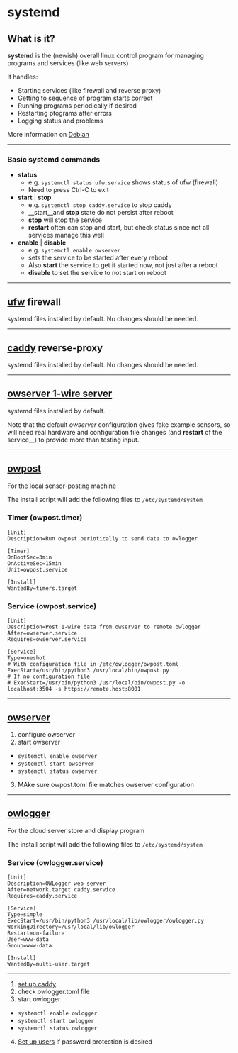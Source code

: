 # systemd

## What is it?

__systemd__ is the (newish) overall linux control program for managing programs and services (like web servers)

It handles:

* Starting services (like firewall and reverse proxy)
* Getting to sequence of program starts correct
* Running programs periodically if desired
* Restarting ptograms after errors
* Logging status and problems

More information on [Debian](https://wiki.debian.org/systemd)

---

### Basic systemd commands

* __status__
  * e.g. `systemctl status ufw.service` shows status of ufw (firewall)
  * Need to press Ctrl-C to exit
* __start__ | __stop__
  * e.g. `systemctl stop caddy.service` to stop caddy
  * __start__and __stop__ state do not persist after reboot
  * __stop__ will stop the service
  * __restart__ often can stop and start, but check status since not all services manage this well
* __enable__ | __disable__
  * e.g. `systemctl enable owserver`
  * sets the service to be started after every reboot
  * Also __start__ the service to get it started now, not just after a reboot
  * __disable__ to set the service to not start on reboot

---

## [ufw](./firewall.md) firewall

systemd files installed by default. No changes should be needed.

---

## [caddy](./reverse-proxy.md) reverse-proxy

systemd files installed by default. No changes should be needed.

---

## [owserver 1-wire server](./owserver.md)

systemd files installed by default.

Note that the default *owserver* configuration gives fake example sensors, so will need real hardware and configuration file changes (and __restart__ of the service__) to provide more than testing input.

---

## [owpost](./owpost.md)


For the local sensor-posting machine

The install script will add the following files to `/etc/systemd/system`

### Timer (owpost.timer)
```
[Unit]
Description=Run owpost periotically to send data to owlogger

[Timer]
OnBootSec=3min
OnActiveSec=15min
Unit=owpost.service

[Install]
WantedBy=timers.target
```

### Service (owpost.service)
```
[Unit]
Description=Post 1-wire data from owserver to remote owlogger
After=owserver.service
Requires=owserver.service

[Service]
Type=oneshot
# With configuration file in /etc/owlogger/owpost.toml
ExecStart=/usr/bin/python3 /usr/local/bin/owpost.py
# If no configuration file
# ExecStart=/usr/bin/python3 /usr/local/bin/owpost.py -o localhost:3504 -s https://remote.host:8001
```

---

## [owserver](./owserver.md)

1. configure owserver
2. start owserver
   
  * `systemctl enable owserver`
  * `systemctl start owserver`
  * `systemctl status owserver`
3. MAke sure owpost.toml file matches owserver configuration

---


## [owlogger](./owlogger.md)


For the cloud server store and display program

The install script will add the following files to `/etc/systemd/system`

### Service (owlogger.service)
```
[Unit]
Description=OWLogger web server
After=network.target caddy.service
Requires=caddy.service

[Service]
Type=simple
ExecStart=/usr/bin/python3 /usr/local/lib/owlogger/owlogger.py 
WorkingDirectory=/usr/local/lib/owlogger
Restart=on-failure
User=www-data
Group=www-data

[Install]
WantedBy=multi-user.target
```

---

1. [set up caddy](./reverse-proxy.md)
2. check owlogger.toml file
3. start owlogger
  * `systemctl enable owlogger`
  * `systemctl start owlogger`
  * `systemctl status owlogger`
4. [Set up users](./owlog_user.md) if password protection is desired
